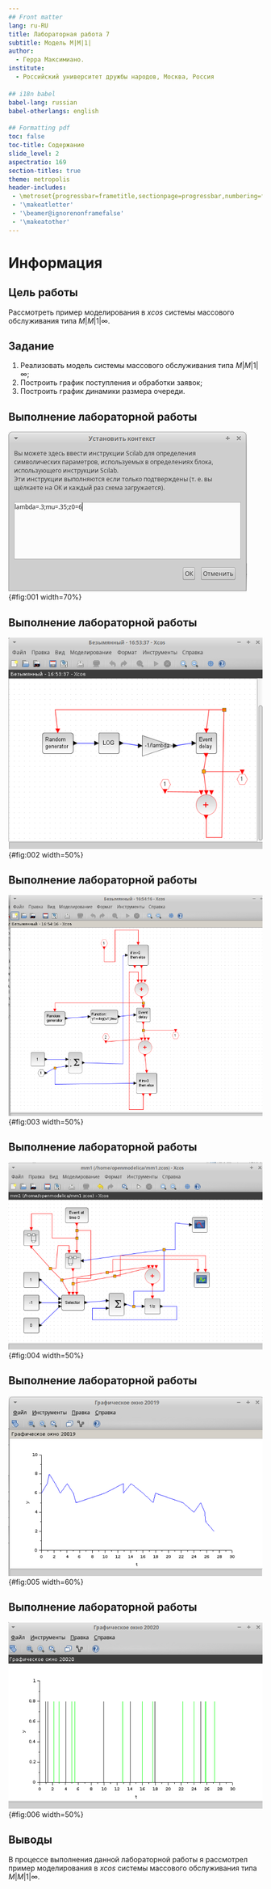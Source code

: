 ```yaml
---
## Front matter
lang: ru-RU
title: Лабораторная работа 7
subtitle: Модель M|M|1|
author:
  - Герра Максимиано.
institute:
  - Российский университет дружбы народов, Москва, Россия

## i18n babel
babel-lang: russian
babel-otherlangs: english

## Formatting pdf
toc: false
toc-title: Содержание
slide_level: 2
aspectratio: 169
section-titles: true
theme: metropolis
header-includes:
 - \metroset{progressbar=frametitle,sectionpage=progressbar,numbering=fraction}
 - '\makeatletter'
 - '\beamer@ignorenonframefalse'
 - '\makeatother'
---
```


# Информация

## Цель работы

Рассмотреть пример моделирования в *xcos* системы массового обслуживания типа $M|M|1|\infty$.

## Задание

1. Реализовать модель системы массового обслуживания типа $M|M|1|\infty$;
2. Построить график поступления и обработки заявок;
3. Построить график динамики размера очереди.

## Выполнение лабораторной работы

![Задание переменных окружения в xcos для модели](image/1.png){#fig:001 width=70%}

## Выполнение лабораторной работы

![Суперблок, моделирующий поступление заявок](image/2.png){#fig:002 width=50%}

## Выполнение лабораторной работы

![Суперблок, моделирующий обработку заявок](image/3.png){#fig:003 width=50%}

## Выполнение лабораторной работы

![Модель $M|M|1|\infty$ в xcos](image/4.png){#fig:004 width=50%}

## Выполнение лабораторной работы

![Динамика размера очереди](image/5.png){#fig:005 width=60%}

## Выполнение лабораторной работы

![Поступление и обработка заявок](image/6.png){#fig:006 width=50%}

## Выводы

В процессе выполнения данной лабораторной работы я рассмотрел пример моделирования в *xcos* системы массового обслуживания типа $M|M|1|\infty$.
